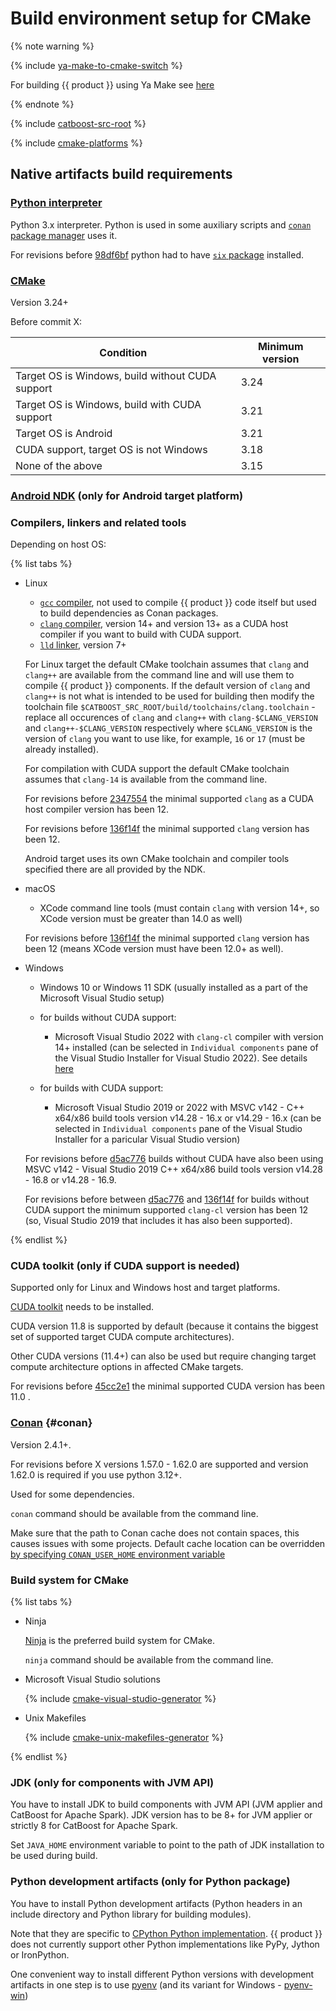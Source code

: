 # Build environment setup for CMake

{% note warning %}

{% include [ya-make-to-cmake-switch](../_includes/work_src/reusage-installation/ya-make-to-cmake-switch.md) %}

For building {{ product }} using Ya Make see [here](../concepts/build-from-source.md#build-ya-make)

{% endnote %}

{% include [catboost-src-root](../_includes/work_src/reusage-installation/catboost-src-root.md) %}

{% include [cmake-platforms](../_includes/work_src/reusage-installation/cmake-platforms.md) %}

## Native artifacts build requirements

### [Python interpreter](https://www.python.org/)

  Python 3.x interpreter. Python is used in some auxiliary scripts and [`conan` package manager](#conan) uses it.

  For revisions before [98df6bf](https://github.com/catboost/catboost/commit/98df6bf8d4e6ab054b75b727f8d758c3399f4867) python had to have [`six` package](https://pypi.org/project/six/) installed.

### [CMake](https://cmake.org/)

  Version 3.24+

  Before commit X:

  |Condition|Minimum version|
  |---------|---------|
  | Target OS is Windows, build without CUDA support | 3.24 |
  | Target OS is Windows, build with CUDA support | 3.21 |
  | Target OS is Android | 3.21 |
  | CUDA support, target OS is not Windows | 3.18 |
  | None of the above | 3.15 |

### [Android NDK](https://developer.android.com/ndk/downloads) (only for Android target platform)

### Compilers, linkers and related tools

  Depending on host OS:

  {% list tabs %}

  - Linux

      - [`gcc` compiler](https://gcc.gnu.org/), not used to compile {{ product }} code itself but used to build dependencies as Conan packages.
      - [`clang` compiler](https://clang.llvm.org/), version 14+ and version 13+ as a CUDA host compiler if you want to build with CUDA support.
      - [`lld` linker](https://lld.llvm.org/), version 7+

      For Linux target the default CMake toolchain assumes that `clang` and `clang++` are available from the command line and will use them to compile {{ product }} components. If the default version of `clang` and `clang++` is not what is intended to be used for building then modify the toolchain file `$CATBOOST_SRC_ROOT/build/toolchains/clang.toolchain` - replace all occurences of `clang` and `clang++` with `clang-$CLANG_VERSION` and `clang++-$CLANG_VERSION` respectively where `$CLANG_VERSION` is the version of `clang` you want to use like, for example, `16` or `17` (must be already installed).

      For compilation with CUDA support the default CMake toolchain assumes that `clang-14` is available from the command line.

      For revisions before [2347554](https://github.com/catboost/catboost/commit/2347554c1dfe6a044a2532f77ab7befb0f0c1960) the minimal supported `clang` as a CUDA host compiler version has been 12.

      For revisions before [136f14f](https://github.com/catboost/catboost/commit/136f14f5d55119028a7bb1886814775cd1e2c649) the minimal supported `clang` version has been 12.

      Android target uses its own CMake toolchain and compiler tools specified there are all provided by the NDK.

  - macOS

      - XCode command line tools (must contain `clang` with version 14+, so XCode version must be greater than 14.0 as well)

      For revisions before [136f14f](https://github.com/catboost/catboost/commit/136f14f5d55119028a7bb1886814775cd1e2c649) the minimal supported `clang` version has been 12 (means XCode version must have been 12.0+ as well).

  - Windows

      - Windows 10 or Windows 11 SDK (usually installed as a part of the Microsoft Visual Studio setup)

      - for builds without CUDA support:
        - Microsoft Visual Studio 2022 with `clang-cl` compiler with version 14+ installed (can be selected in `Individual components` pane of the Visual Studio Installer for Visual Studio 2022). See details [here](https://learn.microsoft.com/en-us/cpp/build/clang-support-msbuild?view=msvc-170)

      - for builds with CUDA support:
        - Microsoft Visual Studio 2019 or 2022 with MSVC v142 -  C++ x64/x86 build tools version v14.28 - 16.x or v14.29 - 16.x (can be selected in `Individual components` pane of the Visual Studio Installer for a paricular Visual Studio version)

      For revisions before [d5ac776](https://github.com/catboost/catboost/commit/d5ac776e0dd4eeb2ffd99d3fabaaee3e86b8dba1) builds without CUDA have also been using MSVC v142 - Visual Studio 2019 C++ x64/x86 build tools version v14.28 - 16.8 or v14.28 - 16.9.

      For revisions before between [d5ac776](https://github.com/catboost/catboost/commit/d5ac776e0dd4eeb2ffd99d3fabaaee3e86b8dba1) and [136f14f](https://github.com/catboost/catboost/commit/136f14f5d55119028a7bb1886814775cd1e2c649) for builds without CUDA support the minimum supported `clang-cl` version has been 12 (so, Visual Studio 2019 that includes it has also been supported).

  {% endlist %}

### CUDA toolkit (only if CUDA support is needed)

  Supported only for Linux and Windows host and target platforms.

  [CUDA toolkit](https://developer.nvidia.com/cuda-downloads) needs to be installed.

  CUDA version 11.8 is supported by default (because it contains the biggest set of supported target CUDA compute architectures).

  Other CUDA versions (11.4+) can also be used but require changing target compute architecture options in affected CMake targets.

  For revisions before [45cc2e1](https://github.com/catboost/catboost/commit/45cc2e12189e8fef6b0ccfd30ac192efab22ae98) the minimal supported CUDA version has been 11.0 .


### [Conan](https://conan.io/) {#conan}

  Version 2.4.1+.

  For revisions before X versions 1.57.0 - 1.62.0 are supported and version 1.62.0 is required if you use python 3.12+.

  Used for some dependencies.

  `conan` command should be available from the command line.

  Make sure that the path to Conan cache does not contain spaces, this causes issues with some projects. Default cache location can be overridden [by specifying `CONAN_USER_HOME` environment variable](https://docs.conan.io/1/mastering/custom_cache.html)

### Build system for CMake

  {% list tabs %}

  - Ninja

      [Ninja](https://ninja-build.org/) is the preferred build system for CMake.

      `ninja` command should be available from the command line.

  - Microsoft Visual Studio solutions

      {% include [cmake-visual-studio-generator](../_includes/work_src/reusage-installation/cmake-visual-studio-generator.md) %}

  - Unix Makefiles

    {% include [cmake-unix-makefiles-generator](../_includes/work_src/reusage-installation/cmake-unix-makefiles-generator.md) %}

  {% endlist %}

### JDK (only for components with JVM API)

  You have to install JDK to build components with JVM API (JVM applier and CatBoost for Apache Spark).
  JDK version has to be 8+ for JVM applier or strictly 8 for CatBoost for Apache Spark.

  Set `JAVA_HOME` environment variable to point to the path of JDK installation to be used during build.

### Python development artifacts (only for Python package)

  You have to install Python development artifacts (Python headers in an include directory and Python library for building modules).

  Note that they are specific to [CPython Python implementation](https://en.wikipedia.org/wiki/CPython). {{ product }} does not currently support other Python implementations like PyPy, Jython or IronPython.

  One convenient way to install different Python versions with development artifacts in one step is to use [pyenv](https://github.com/pyenv/pyenv) (and its variant for Windows - [pyenv-win](https://github.com/pyenv-win/pyenv-win))
